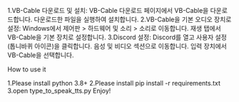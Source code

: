 1.VB-Cable 다운로드 및 설치:
    VB-Cable 다운로드 페이지에서 VB-Cable을 다운로드합니다.
    다운로드한 파일을 실행하여 설치합니다.
2.VB-Cable을 기본 오디오 장치로 설정:
    Windows에서 제어판 > 하드웨어 및 소리 > 소리로 이동합니다.
    재생 탭에서 VB-Cable을 기본 장치로 설정합니다.
3.Discord 설정:
    Discord를 열고 사용자 설정 (톱니바퀴 아이콘)을 클릭합니다.
    음성 및 비디오 섹션으로 이동합니다.
    입력 장치에서 VB-Cable을 선택합니다.



How to use it

1.Please install python 3.8+
2.Please install pip install -r requirements.txt
3.open type_to_speak_tts.py
Enjoy!
